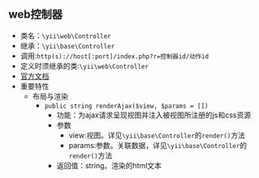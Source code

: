 ## web控制器
* 类名：`\yii\web\Controller`
* 继承：`\yii\base\Controller`
* 调用:`http(s)://host[:port]/index.php?r=控制器id/动作id`
* 定义时须继承的类:`\yii\web\Controller`
* [官方文档](https://www.yiichina.com/doc/api/2.0/yii-web-controller)
* 重要特性
    * 布局与渲染
        * `public string renderAjax($view, $params = [])`
            * 功能：为ajax请求呈现视图并注入被视图所注册的js和css资源 
            * 参数
                * view:视图。详见`\yii\base\Controller`的`render()`方法 
                * params:参数。关联数据，详见`\yii\base\Controller`的`render()`方法 
            * 返回值：string。渲染的html文本 